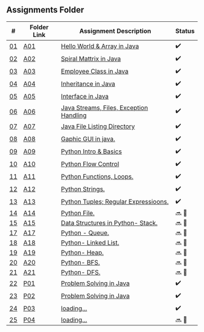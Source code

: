 ## Assignments Folder

|      #      | Folder Link  | Assignment Description                           | Status             |
| :---------: | ------------ | ------------------------------------------------ | ------------------ |
| [01](./A01) | [A01](./A01) | [Hello World & Array in Java](./A01)             | :heavy_check_mark: |
| [02](./A02) | [A02](./A02) | [Spiral Mattrix in Java](./A02)                  | :heavy_check_mark: |
| [03](./A03) | [A03](./A03) | [Employee Class in Java](./A03)                  | :heavy_check_mark: |
| [04](./A04) | [A04](./A04) | [Inheritance in Java](./A04)                     | :heavy_check_mark: |
| [05](./A05) | [A05](./A05) | [Interface in Java](./A05)                       | :heavy_check_mark: |
| [06](./A06) | [A06](./A06) | [Java Streams, Files, Exception Handling](./A06) | :heavy_check_mark: |
| [07](./A07) | [A07](./A07) | [Java File Listing Directory](./A07)             | :heavy_check_mark: |
| [08](./A08) | [A08](./A08) | [Gaphic GUI in java.](./A08)                     | :heavy_check_mark: |
| [09](./A09) | [A09](./A09) | [Python Intro & Basics](./A09)                   | :heavy_check_mark: |
| [10](./A10) | [A10](./A10) | [Python Flow Control](./A10)                     | :heavy_check_mark: |
| [11](./A11) | [A11](./A11) | [Python Functions, Loops.](./A11)                | :heavy_check_mark: |
| [12](./A12) | [A12](./A12) | [Python  Strings.](./A12)                        | :heavy_check_mark: |
| [13](./A13) | [A13](./A13) | [Python Tuples; Regular Expressioons.](./A13)    | :heavy_check_mark: |
| [14](./A14) | [A14](./A14) | [Python File.](./A14)                            | :soon: 🔴           |
| [15](./A15) | [A15](./A15) | [Data Structures in Python- Stack.](./A16)       | :soon: 🔴           |
| [17](./A17) | [A17](./A17) | [Python - Queue.](./A17)                         | :soon: 🔴           |
| [18](./A18) | [A18](./A18) | [Python- Linked List.](./A18)                    | :soon: 🔴           |
| [19](./A19) | [A19](./A19) | [Python- Heap.](./A19)                           | :soon: 🔴           |
| [20](./A20) | [A20](./A20) | [Python- BFS.](./A20)                            | :soon: 🔴           |
| [21](./A21) | [A21](./A21) | [Python- DFS.](./A21)                            | :soon: 🔴           |
| [22](./P01) | [P01](./P01) | [Problem Solving in Java](./P01)                 | :heavy_check_mark: |
| [23](./P02) | [P02](./P02) | [Problem Solving in Java](./P02)                 | :heavy_check_mark: |
| [24](./P03) | [P03](./P03) | [loading...](./P03)                              | :heavy_check_mark: |
| [25](./P04) | [P04](./P04) | [loading...](./P04)                              | :soon: 🔴           |
